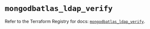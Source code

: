# `mongodbatlas_ldap_verify`

Refer to the Terraform Registry for docs: [`mongodbatlas_ldap_verify`](https://registry.terraform.io/providers/mongodb/mongodbatlas/1.20.0/docs/resources/ldap_verify).
